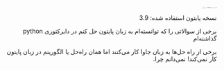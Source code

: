 <p dir="rtl" style="font-size:2px"># حل‌های سایت timus.ru به زبان پایتون</p>

<p dir="rtl">نسخه پایتون استفاده شده: 3.9</p>

<p dir="rtl">برخی از سوالاتی را که توانسته‌ام به زبان پایتون حل کنم در دایرکتوری python گذاشته‌ام</p>

<p dir="rtl">برخی از راه حل‌ها به زبان جاوا کار می‌کنند اما همان راه‌حل یا الگوریتم در زبان پایتون کار نمی‌کند! نمی‌دانم چرا.</p>
